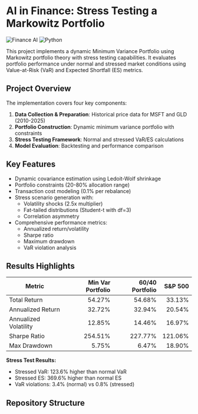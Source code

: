 # AI in Finance: Stress Testing a Markowitz Portfolio

![Finance AI](https://img.shields.io/badge/Finance-AI-blue) 
![Python](https://img.shields.io/badge/Python-3.8%2B-green)

This project implements a dynamic Minimum Variance Portfolio using Markowitz portfolio theory with stress testing capabilities. It evaluates portfolio performance under normal and stressed market conditions using Value-at-Risk (VaR) and Expected Shortfall (ES) metrics.

## Project Overview

The implementation covers four key components:
1. **Data Collection & Preparation**: Historical price data for MSFT and GLD (2010-2025)
2. **Portfolio Construction**: Dynamic minimum variance portfolio with constraints
3. **Stress Testing Framework**: Normal and stressed VaR/ES calculations
4. **Model Evaluation**: Backtesting and performance comparison

## Key Features

- Dynamic covariance estimation using Ledoit-Wolf shrinkage
- Portfolio constraints (20-80% allocation range)
- Transaction cost modeling (0.1% per rebalance)
- Stress scenario generation with:
  - Volatility shocks (2.5x multiplier)
  - Fat-tailed distributions (Student-t with df=3)
  - Correlation asymmetry
- Comprehensive performance metrics:
  - Annualized return/volatility
  - Sharpe ratio
  - Maximum drawdown
  - VaR violation analysis

## Results Highlights

| Metric                | Min Var Portfolio | 60/40 Portfolio | S&P 500 |
|-----------------------|------------------:|----------------:|--------:|
| Total Return          | 54.27%           | 54.68%          | 33.13%  |
| Annualized Return     | 32.72%           | 32.94%          | 20.54%  |
| Annualized Volatility | 12.85%           | 14.46%          | 16.97%  |
| Sharpe Ratio          | 254.51%          | 227.77%         | 121.06% |
| Max Drawdown          | 5.75%            | 6.47%           | 18.90%  |

**Stress Test Results:**
- Stressed VaR: 123.6% higher than normal VaR
- Stressed ES: 369.6% higher than normal ES
- VaR violations: 3.4% (normal) vs 0.8% (stressed)

## Repository Structure
